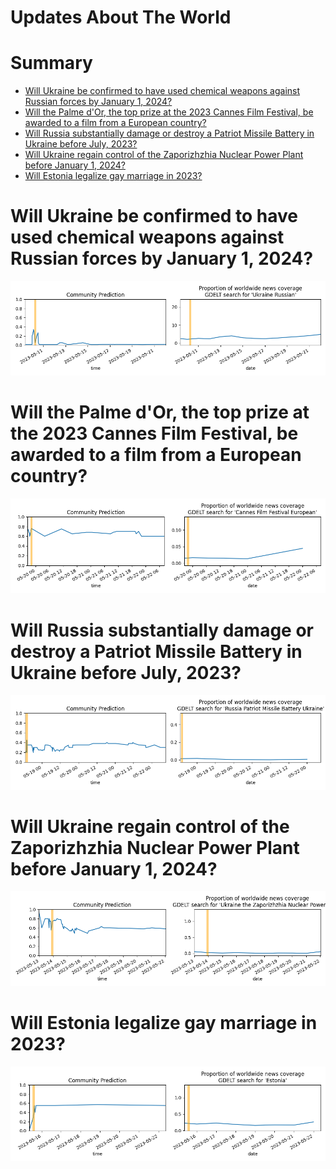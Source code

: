 
Updates About The World
=======================

Summary
=======

* [Will Ukraine be confirmed to have used chemical weapons against Russian forces by January 1, 2024?](#will-ukraine-be-confirmed-to-have-used-chemical-weapons-against-russian-forces-by-january-1-2024)
* [Will the Palme d'Or, the top prize at the 2023 Cannes Film Festival, be awarded to a film from a European country?](#will-the-palme-dor-the-top-prize-at-the-2023-cannes-film-festival-be-awarded-to-a-film-from-a-european-country)
* [Will Russia substantially damage or destroy a Patriot Missile Battery in Ukraine before July, 2023?](#will-russia-substantially-damage-or-destroy-a-patriot-missile-battery-in-ukraine-before-july-2023)
* [Will Ukraine regain control of the Zaporizhzhia Nuclear Power Plant before January 1, 2024?](#will-ukraine-regain-control-of-the-zaporizhzhia-nuclear-power-plant-before-january-1-2024)
* [Will Estonia legalize gay marriage in 2023?](#will-estonia-legalize-gay-marriage-in-2023)

# Will Ukraine be confirmed to have used chemical weapons against Russian forces by January 1, 2024?


![Ukraine using Chemical Weapons Confirmed](assets/06.png)
# Will the Palme d'Or, the top prize at the 2023 Cannes Film Festival, be awarded to a film from a European country?


![Will the Palme d'Or go to a European film?](assets/07.png)
# Will Russia substantially damage or destroy a Patriot Missile Battery in Ukraine before July, 2023?


![Russia damages Patriot air defense system?](assets/08.png)
# Will Ukraine regain control of the Zaporizhzhia Nuclear Power Plant before January 1, 2024?


![Ukraine controls ZNPP by December 2023](assets/09.png)
# Will Estonia legalize gay marriage in 2023?


![Will Estonia legalize gay marriage in 2023 ?](assets/10.png)